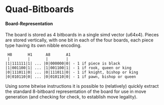 # Quad-Bitboards

#### Board-Representation
The board is stored as 4 bitboards in a single simd vector (u64x4).
Pieces are stored vertically, with one bit in each of the four boards, each piece type having its own nibble encoding.

```
 H8       H1      A8       A1
 |        |       |        |
|1|111111|1| ... |0|000000|0| - 1 if piece is black
|1|001100|1| ... |1|001100|1| - 1 if rook, queen or king
|0|111011|0| ... |0|111011|0| - 1 if knight, bishop or king
|0|010110|0| ... |0|010110|0| - 1 if pawn, bishop or queen
```

Using some bitwise instructions it is possible to (relatively) quickly extract the standard 8-bitboard representation
of the board for use in move generation (and checking for check, to establish move legality).
